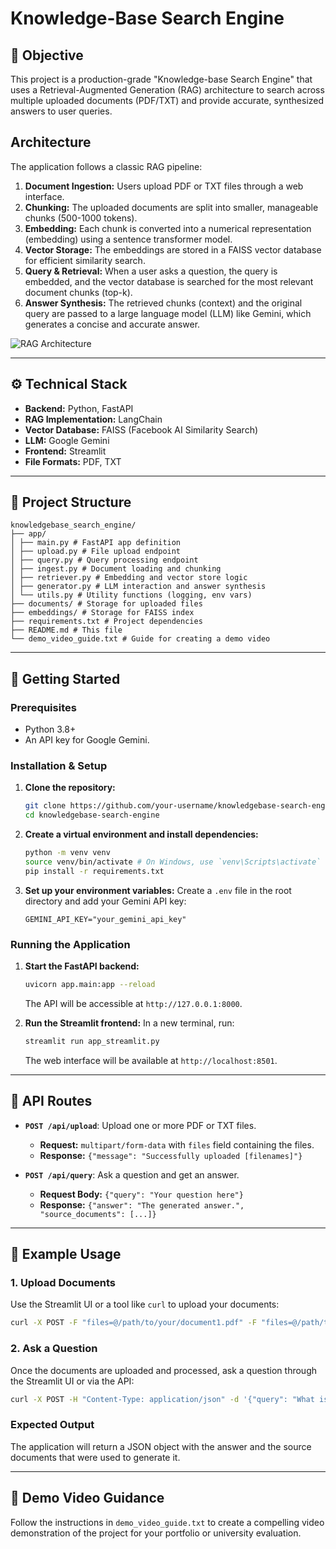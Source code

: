 
# Knowledge-Base Search Engine

## 🎯 Objective
This project is a production-grade "Knowledge-base Search Engine" that uses a Retrieval-Augmented Generation (RAG) architecture to search across multiple uploaded documents (PDF/TXT) and provide accurate, synthesized answers to user queries.

## Architecture
The application follows a classic RAG pipeline:

1.  **Document Ingestion:** Users upload PDF or TXT files through a web interface.
2.  **Chunking:** The uploaded documents are split into smaller, manageable chunks (500-1000 tokens).
3.  **Embedding:** Each chunk is converted into a numerical representation (embedding) using a sentence transformer model.
4.  **Vector Storage:** The embeddings are stored in a FAISS vector database for efficient similarity search.
5.  **Query & Retrieval:** When a user asks a question, the query is embedded, and the vector database is searched for the most relevant document chunks (top-k).
6.  **Answer Synthesis:** The retrieved chunks (context) and the original query are passed to a large language model (LLM) like Gemini, which generates a concise and accurate answer.

![RAG Architecture](https://i.imgur.com/3A2Y4fH.png)

---

## ⚙️ Technical Stack
*   **Backend:** Python, FastAPI
*   **RAG Implementation:** LangChain
*   **Vector Database:** FAISS (Facebook AI Similarity Search)
*   **LLM:** Google Gemini
*   **Frontend:** Streamlit
*   **File Formats:** PDF, TXT

---

## 🧱 Project Structure
```
knowledgebase_search_engine/
├── app/
│ ├── main.py # FastAPI app definition
│ ├── upload.py # File upload endpoint
│ ├── query.py # Query processing endpoint
│ ├── ingest.py # Document loading and chunking
│ ├── retriever.py # Embedding and vector store logic
│ ├── generator.py # LLM interaction and answer synthesis
│ └── utils.py # Utility functions (logging, env vars)
├── documents/ # Storage for uploaded files
├── embeddings/ # Storage for FAISS index
├── requirements.txt # Project dependencies
├── README.md # This file
└── demo_video_guide.txt # Guide for creating a demo video
```

---

## 🚀 Getting Started

### Prerequisites
*   Python 3.8+
*   An API key for Google Gemini.

### Installation & Setup
1.  **Clone the repository:**
    ```bash
    git clone https://github.com/your-username/knowledgebase-search-engine.git
    cd knowledgebase-search-engine
    ```

2.  **Create a virtual environment and install dependencies:**
    ```bash
    python -m venv venv
    source venv/bin/activate # On Windows, use `venv\Scripts\activate`
    pip install -r requirements.txt
    ```

3.  **Set up your environment variables:**
    Create a `.env` file in the root directory and add your Gemini API key:
    ```
    GEMINI_API_KEY="your_gemini_api_key"
    ```

### Running the Application
1.  **Start the FastAPI backend:**
    ```bash
    uvicorn app.main:app --reload
    ```
    The API will be accessible at `http://127.0.0.1:8000`.

2.  **Run the Streamlit frontend:**
    In a new terminal, run:
    ```bash
    streamlit run app_streamlit.py
    ```
    The web interface will be available at `http://localhost:8501`.

---

## 📖 API Routes
*   **`POST /api/upload`**: Upload one or more PDF or TXT files.
    *   **Request:** `multipart/form-data` with `files` field containing the files.
    *   **Response:** `{"message": "Successfully uploaded [filenames]"}`

*   **`POST /api/query`**: Ask a question and get an answer.
    *   **Request Body:** `{"query": "Your question here"}`
    *   **Response:** `{"answer": "The generated answer.", "source_documents": [...]}`

---

## 🧪 Example Usage

### 1. Upload Documents
Use the Streamlit UI or a tool like `curl` to upload your documents:
```bash
curl -X POST -F "files=@/path/to/your/document1.pdf" -F "files=@/path/to/your/document2.txt" http://127.0.0.1:8000/api/upload
```

### 2. Ask a Question
Once the documents are uploaded and processed, ask a question through the Streamlit UI or via the API:
```bash
curl -X POST -H "Content-Type: application/json" -d '{"query": "What is the main topic of the documents?"}' http://127.0.0.1:8000/api/query
```

### Expected Output
The application will return a JSON object with the answer and the source documents that were used to generate it.

---

## 🎥 Demo Video Guidance
Follow the instructions in `demo_video_guide.txt` to create a compelling video demonstration of the project for your portfolio or university evaluation.
